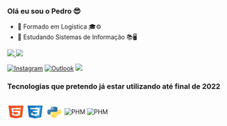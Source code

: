### Olá eu sou o Pedro 😎

- 🌲 Formado em Logística 🎓⚙️
- 🌱 Estudando Sistemas de Informação 📚🖥️

<div>
  <a href="https://github.com/PedroHenriqueMR">
  <img height="180em" src="https://github-readme-stats.vercel.app/api?username=PedroHenriqueMR&show_icons=true&theme=dark&include_all_commits=true&count_private=true"/>
  <img height="180em" src="https://github-readme-stats.vercel.app/api/top-langs/?username=PedroHenriqueMR&layout=compact&langs_count=16&theme=dark"/>
    
</div>


 [![Instagram](https://img.shields.io/badge/Instagram-E4405F?style=for-the-badge&logo=instagram&logoColor=white)](https://instagram.com/P_H_M__)
 [![Outlook](https://img.shields.io/badge/Microsoft_Outlook-0078D4?style=for-the-badge&logo=microsoft-outlook&logoColor=white)](https://Outlook.comPedropsn158@hotmail.com)
 <a href="https://www.linkedin.com/in/pedro-henrique-4898861b0/"><img src="https://img.shields.io/badge/LinkedIn-0077B5?style=for-the-badge&logo=linkedin&logoColor=white" /></a>
  
### Tecnologias que pretendo já estar utilizando até final de 2022
  
<div style="display: inline_block"><br>

  <img align="center" alt="PHM" height="30" width="40" src="https://raw.githubusercontent.com/devicons/devicon/master/icons/html5/html5-original.svg">
  <img align="center" alt="PHM" height="30" width="40" src="https://raw.githubusercontent.com/devicons/devicon/master/icons/css3/css3-original.svg">
  <img align="center" alt="PHM" height="30" width="40" src="https://raw.githubusercontent.com/devicons/devicon/master/icons/python/python-original.svg">
  <img align="center" alt="PHM" height="30" width="40" src="https://cdn.jsdelivr.net/gh/devicons/devicon/icons/csharp/csharp-original.svg" />
  <img align="center" alt="PHM" height="30" width="40" src="https://cdn.jsdelivr.net/gh/devicons/devicon/icons/javascript/javascript-original.svg" />

</svg>
 
</div>
